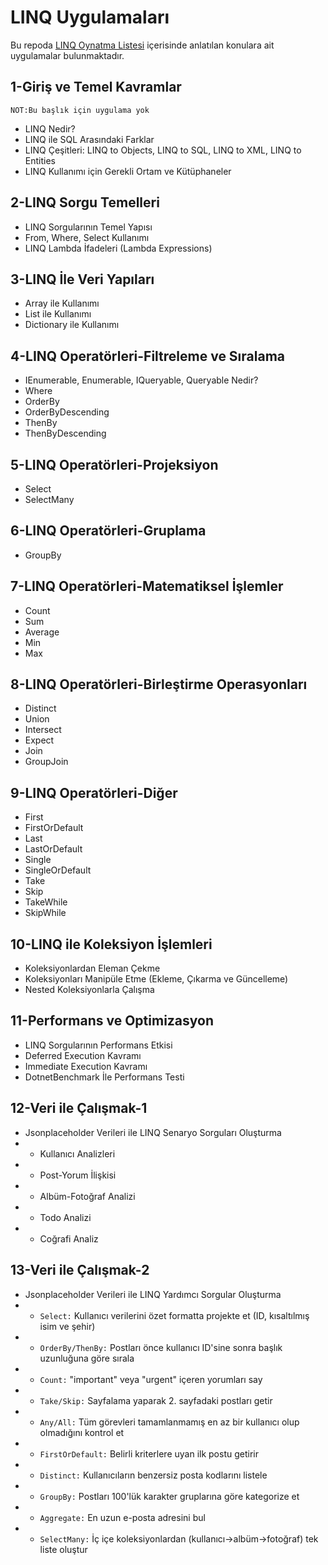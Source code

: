 # LINQ Uygulamaları
Bu repoda [LINQ Oynatma Listesi](https://www.youtube.com/playlist?list=PL2gZB_AT1f5a9xv-qLDSwJDLVZsTNidFz) içerisinde anlatılan konulara ait uygulamalar bulunmaktadır.

## 1-Giriş ve Temel Kavramlar
`NOT:Bu başlık için uygulama yok`
* LINQ Nedir?
* LINQ ile SQL Arasındaki Farklar
* LINQ Çeşitleri: LINQ to Objects, LINQ to SQL, LINQ to XML, LINQ to Entities
* LINQ Kullanımı için Gerekli Ortam ve Kütüphaneler

## 2-LINQ Sorgu Temelleri
* LINQ Sorgularının Temel Yapısı
* From, Where, Select Kullanımı
* LINQ Lambda İfadeleri (Lambda Expressions)

## 3-LINQ İle Veri Yapıları
* Array ile Kullanımı
* List ile Kullanımı
* Dictionary ile Kullanımı

## 4-LINQ Operatörleri-Filtreleme ve Sıralama
* IEnumerable, Enumerable, IQueryable, Queryable Nedir?
* Where
* OrderBy
* OrderByDescending
* ThenBy
* ThenByDescending

## 5-LINQ Operatörleri-Projeksiyon
* Select
* SelectMany

## 6-LINQ Operatörleri-Gruplama
* GroupBy

## 7-LINQ Operatörleri-Matematiksel İşlemler
* Count
* Sum
* Average
* Min
* Max

## 8-LINQ Operatörleri-Birleştirme Operasyonları
* Distinct
* Union
* Intersect
* Expect
* Join
* GroupJoin

## 9-LINQ Operatörleri-Diğer
* First
* FirstOrDefault
* Last
* LastOrDefault
* Single
* SingleOrDefault
* Take
* Skip
* TakeWhile
* SkipWhile

## 10-LINQ ile Koleksiyon İşlemleri
* Koleksiyonlardan Eleman Çekme
* Koleksiyonları Manipüle Etme (Ekleme, Çıkarma ve Güncelleme)
* Nested Koleksiyonlarla Çalışma

## 11-Performans ve Optimizasyon
* LINQ Sorgularının Performans Etkisi
* Deferred Execution Kavramı
* Immediate Execution Kavramı
* DotnetBenchmark İle Performans Testi

## 12-Veri ile Çalışmak-1
* Jsonplaceholder Verileri ile LINQ Senaryo Sorguları Oluşturma
* * Kullanıcı Analizleri
* * Post-Yorum İlişkisi
* * Albüm-Fotoğraf Analizi
* * Todo Analizi
* * Coğrafi Analiz

## 13-Veri ile Çalışmak-2
* Jsonplaceholder Verileri ile LINQ Yardımcı Sorgular Oluşturma
* * `Select:` Kullanıcı verilerini özet formatta projekte et (ID, kısaltılmış isim ve şehir)
* * `OrderBy/ThenBy:` Postları önce kullanıcı ID'sine sonra başlık uzunluğuna göre sırala
* * `Count:` "important" veya "urgent" içeren yorumları say
* * `Take/Skip:` Sayfalama yaparak 2. sayfadaki postları getir
* * `Any/All:` Tüm görevleri tamamlanmamış en az bir kullanıcı olup olmadığını kontrol et
* * `FirstOrDefault:` Belirli kriterlere uyan ilk postu getirir
* * `Distinct:` Kullanıcıların benzersiz posta kodlarını listele
* * `GroupBy:` Postları 100'lük karakter gruplarına göre kategorize et
* * `Aggregate:` En uzun e-posta adresini bul
* * `SelectMany:` İç içe koleksiyonlardan (kullanıcı->albüm->fotoğraf) tek liste oluştur

